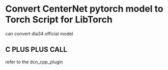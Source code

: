 # Convert CenterNet pytorch model to Torch Script for LibTorch
can convert dla34 official model

## C PLUS PLUS CALL
refer to the dcn_cpp_plugin